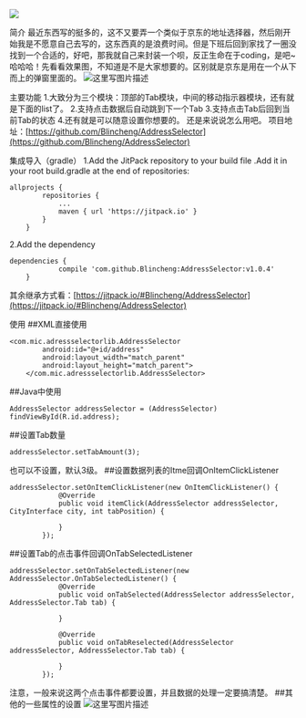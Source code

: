 [![](https://jitpack.io/v/Blincheng/AddressSelector.svg)](https://jitpack.io/#Blincheng/AddressSelector)


简介
最近东西写的挺多的，这不又要弄一个类似于京东的地址选择器，然后刚开始我是不愿意自己去写的，这东西真的是浪费时间。但是下班后回到家找了一圈没找到一个合适的，好吧，那我就自己来封装一个呗，反正生命在于coding，是吧~哈哈哈！先看看效果图，不知道是不是大家想要的。区别就是京东是用在一个从下而上的弹窗里面的。 
![这里写图片描述](http://img.blog.csdn.net/20170510182201975?watermark/2/text/aHR0cDovL2Jsb2cuY3Nkbi5uZXQvcXFfMjU4NjcxNDE=/font/5a6L5L2T/fontsize/400/fill/I0JBQkFCMA==/dissolve/70/gravity/SouthEast)


主要功能
1.大致分为三个模块：顶部的Tab模块，中间的移动指示器模块，还有就是下面的list了。
2.支持点击数据后自动跳到下一个Tab
3.支持点击Tab后回到当前Tab的状态
4.还有就是可以随意设置你想要的。
还是来说说怎么用吧。
项目地址：[https://github.com/Blincheng/AddressSelector](https://github.com/Blincheng/AddressSelector)

集成导入（gradle）
1.Add the JitPack repository to your build file .Add it in your root build.gradle at the end of repositories:

```
allprojects {
        repositories {
            ...
            maven { url 'https://jitpack.io' }
        }
    }
```
2.Add the dependency

```
dependencies {
            compile 'com.github.Blincheng:AddressSelector:v1.0.4'
    }
```
其余继承方式看：[https://jitpack.io/#Blincheng/AddressSelector](https://jitpack.io/#Blincheng/AddressSelector)

使用
##XML直接使用

```
<com.mic.adressselectorlib.AddressSelector
        android:id="@+id/address"
        android:layout_width="match_parent"
        android:layout_height="match_parent">
    </com.mic.adressselectorlib.AddressSelector>
```
##Java中使用

```
AddressSelector addressSelector = (AddressSelector) findViewById(R.id.address);
```
##设置Tab数量

```
addressSelector.setTabAmount(3);
```
也可以不设置，默认3级。
##设置数据列表的Itme回调OnItemClickListener

```
addressSelector.setOnItemClickListener(new OnItemClickListener() {
            @Override
            public void itemClick(AddressSelector addressSelector, CityInterface city, int tabPosition) {

            }
        });
```
##设置Tab的点击事件回调OnTabSelectedListener

```
addressSelector.setOnTabSelectedListener(new AddressSelector.OnTabSelectedListener() {
            @Override
            public void onTabSelected(AddressSelector addressSelector, AddressSelector.Tab tab) {

            }

            @Override
            public void onTabReselected(AddressSelector addressSelector, AddressSelector.Tab tab) {

            }
        });
```
注意，一般来说这两个点击事件都要设置，并且数据的处理一定要搞清楚。
##其他的一些属性的设置
![这里写图片描述](http://img.blog.csdn.net/20170510183423862?watermark/2/text/aHR0cDovL2Jsb2cuY3Nkbi5uZXQvcXFfMjU4NjcxNDE=/font/5a6L5L2T/fontsize/400/fill/I0JBQkFCMA==/dissolve/70/gravity/SouthEast)

